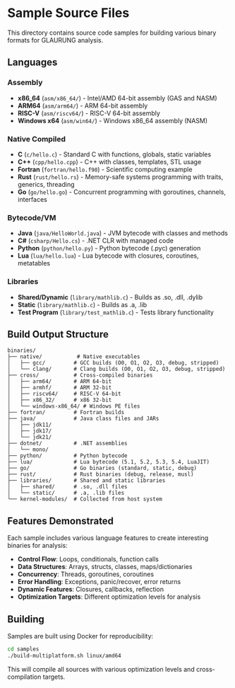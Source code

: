 # Sample Source Files

This directory contains source code samples for building various binary formats for GLAURUNG analysis.

## Languages

### Assembly
- **x86_64** (`asm/x86_64/`) - Intel/AMD 64-bit assembly (GAS and NASM)
- **ARM64** (`asm/arm64/`) - ARM 64-bit assembly
- **RISC-V** (`asm/riscv64/`) - RISC-V 64-bit assembly
- **Windows x64** (`asm/win64/`) - Windows x86_64 assembly (NASM)

### Native Compiled
- **C** (`c/hello.c`) - Standard C with functions, globals, static variables
- **C++** (`cpp/hello.cpp`) - C++ with classes, templates, STL usage
- **Fortran** (`fortran/hello.f90`) - Scientific computing example
- **Rust** (`rust/hello.rs`) - Memory-safe systems programming with traits, generics, threading
- **Go** (`go/hello.go`) - Concurrent programming with goroutines, channels, interfaces

### Bytecode/VM
- **Java** (`java/HelloWorld.java`) - JVM bytecode with classes and methods
- **C#** (`csharp/Hello.cs`) - .NET CLR with managed code
- **Python** (`python/hello.py`) - Python bytecode (.pyc) generation
- **Lua** (`lua/hello.lua`) - Lua bytecode with closures, coroutines, metatables

### Libraries
- **Shared/Dynamic** (`library/mathlib.c`) - Builds as .so, .dll, .dylib
- **Static** (`library/mathlib.c`) - Builds as .a, .lib
- **Test Program** (`library/test_mathlib.c`) - Tests library functionality

## Build Output Structure

```
binaries/
├── native/           # Native executables
│   ├── gcc/         # GCC builds (O0, O1, O2, O3, debug, stripped)
│   └── clang/       # Clang builds (O0, O1, O2, O3, debug, stripped)
├── cross/           # Cross-compiled binaries
│   ├── arm64/       # ARM 64-bit
│   ├── armhf/       # ARM 32-bit
│   ├── riscv64/     # RISC-V 64-bit
│   ├── x86_32/      # x86 32-bit
│   └── windows-x86_64/ # Windows PE files
├── fortran/         # Fortran builds
├── java/            # Java class files and JARs
│   ├── jdk11/
│   ├── jdk17/
│   └── jdk21/
├── dotnet/          # .NET assemblies
│   └── mono/
├── python/          # Python bytecode
├── lua/             # Lua bytecode (5.1, 5.2, 5.3, 5.4, LuaJIT)
├── go/              # Go binaries (standard, static, debug)
├── rust/            # Rust binaries (debug, release, musl)
├── libraries/       # Shared and static libraries
│   ├── shared/      # .so, .dll files
│   └── static/      # .a, .lib files
└── kernel-modules/  # Collected from host system
```

## Features Demonstrated

Each sample includes various language features to create interesting binaries for analysis:

- **Control Flow**: Loops, conditionals, function calls
- **Data Structures**: Arrays, structs, classes, maps/dictionaries
- **Concurrency**: Threads, goroutines, coroutines
- **Error Handling**: Exceptions, panic/recover, error returns
- **Dynamic Features**: Closures, callbacks, reflection
- **Optimization Targets**: Different optimization levels for analysis

## Building

Samples are built using Docker for reproducibility:

```bash
cd samples
./build-multiplatform.sh linux/amd64
```

This will compile all sources with various optimization levels and cross-compilation targets.